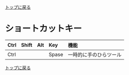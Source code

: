 [トップに戻る](../index.md)

# ショートカットキー

| Ctrl | Shift | Alt | Key | 機能 |
|:---|:---|:---|:---|:---|
|Ctrl          |               |             |Spase         |一時的に手のひらツール|

[トップに戻る](../index.md)
